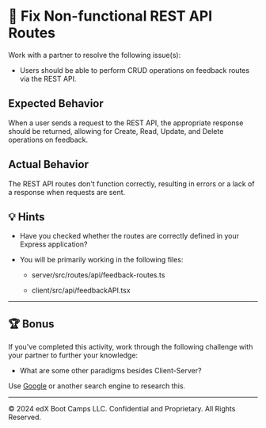 # 🐛 Fix Non-functional REST API Routes

Work with a partner to resolve the following issue(s):

* Users should be able to perform CRUD operations on feedback routes via the REST API.

## Expected Behavior

When a user sends a request to the REST API, the appropriate response should be returned, allowing for Create, Read, Update, and Delete operations on feedback.

## Actual Behavior

The REST API routes don't function correctly, resulting in errors or a lack of a response when requests are sent.

## 💡 Hints

* Have you checked whether the routes are correctly defined in your Express application?

* You will be primarily working in the following files:

  * server/src/routes/api/feedback-routes.ts

  * client/src/api/feedbackAPI.tsx

---

## 🏆 Bonus

If you've completed this activity, work through the following challenge with your partner to further your knowledge:

* What are some other paradigms besides Client-Server?

Use [Google](https://www.google.com) or another search engine to research this.

---
© 2024 edX Boot Camps LLC. Confidential and Proprietary. All Rights Reserved.
